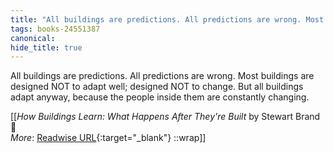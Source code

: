 ```yaml
---
title: "All buildings are predictions. All predictions are wrong. Most buildings ..."
tags: books-24551387
canonical: 
hide_title: true
---
```


All buildings are predictions. All predictions are wrong. Most buildings are designed NOT to adapt well; designed NOT to change. But all buildings adapt anyway, because the people inside them are constantly changing.


[[<cite>_How Buildings Learn: What Happens After They're Built_</cite> by Stewart Brand 📕<br>
_More_: [Readwise URL](https://readwise.io/open/478842746){:target="_blank"}
::wrap]]